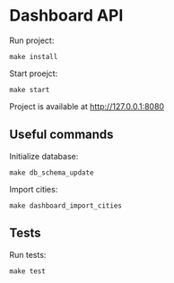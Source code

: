 Dashboard API
=============

Run project:

    make install

Start proejct:

	make start

Project is available at http://127.0.0.1:8080


## Useful commands

Initialize database:

    make db_schema_update

Import cities:

    make dashboard_import_cities


## Tests

Run tests:

    make test
